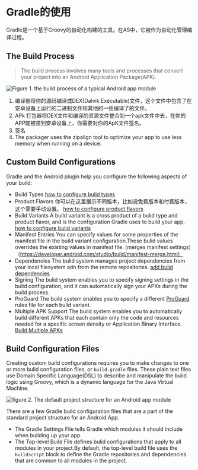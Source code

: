 # Gradle的使用
Gradle是一个基于Groovy的自动化构建的工具。在AS中，它被作为自动化管理编译过程。
## The Build Process
> The build process involves many tools and processes that convert your project into an Android Application Package(APK).

![Figure 1. the build process of a typical Android app module](https://developer.android.com/images/tools/studio/build-process_2x.png)
1. 编译器将你的源码编译成DEX(Dalvik Executable)文件，这个文件中包含了在安卓设备上运行的二进制文件和其他的一些编译了的文件。
2. APk 打包器将DEX文件和编译的资源文件整合到一个apk文件中去，在你的APP能被装到安卓设备上，你需要对你的ApK文件签名。
3. 签名
4. The packager uses the zipalign tool to optimize your app to use less memory when running on a device.

## Custom Build Configurations
Gradle and the Android plugin help you configure the following aspects of your build:
+ Build Types
[how to configure bulid types](https://developer.android.com/studio/build/build-variants.html#build-types)
+ Product Flavors
你可以在这里展示不同版本，比如说免费版本和付费版本，这个需要手动设置。
[how to configure product flavors](https://developer.android.com/studio/build/build-variants.html#product-flavors)
+ Build Variants
A build variant is a cross product of a bulid type and product flavor, and is the configuration Gradle uses to build your app.
[how to configure bulid variants](https://developer.android.com/studio/build/build-variants.html)
+ Manifest Entries
You can specify values for some properties of the manifest file in the build variant configuration.These bulid values overrides the existing values in manifest file.
[merges manifest settings]（https://developer.android.com/studio/build/manifest-merge.html）
+ Dependencies
The bulid system manages project dependencies from your local filesystem adn from the remote repositories.
[add bulid dependencies](https://developer.android.com/studio/build/dependencies.html)
+ Signing
The bulid system enables you to specify signing settings in the bulid configuration, and it can automatically sign your APKs during the build process.
+ ProGuard
The build system enables you to specify a different [ProGuard](https://developer.android.com/studio/build/shrink-code.html) rules file for each bulid variant.
+ Multiple APK Support
The build system enables you to automatically build different APKs that each contain only the code and resources needed for a specific screen density or Application Binary Interface.
[Build Multiple APKs](https://developer.android.com/studio/build/configure-apk-splits.html)
## Build Configuration Files
Creating custom build configurations requires you to make changes to one or more bulid configuration files, or `build.gradle` files. These plain text files use Domain Specific Language(DSL) to describe and manipulate the build logic using Groovy, which is a dynamic language for the Java Virtual Machine.

![figure 2. The default project structure for an Android app module](https://developer.android.com/images/tools/studio/project-structure_2x.png)

There are a few Gradle build configuration files that are a part of the standard project structure for an Android App.
+ The Gradle Settings File
tells Gradle which modules it should include when building up your app.
+ The Top-level Build File
defines bulid configurations that apply to all modules in your project.By default, the top-level build file uses the `buildscript` block to define the Gradle repositories and dependencies that are common to all modules in the project.
